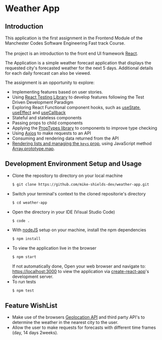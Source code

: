 # Weather App

## Introduction

This application is the first assignment in the Frontend Module of the Manchester Codes Software Engineering Fast track Course. <br><br>
The project is an introduction to the front end UI framework [React](https://reactjs.org/). 

The Application is a simple weather forecast application that displays the requested city's forecasted weather for the next 5 days. Additional details for each daily forecast can also be viewed.

The assignment is an opportunity to explore:

- Implementing features based on user stories.
- Using [React Testing Library](https://testing-library.com/docs/react-testing-library/intro/) to develop features following the Test Driven Development Paradigm
- Exploring React Functional component hooks, such as [useState](https://reactjs.org/docs/hooks-state.html), [useEffect](https://reactjs.org/docs/hooks-effect.html) and [useCallback](https://reactjs.org/docs/hooks-reference.html#usecallback)
- Stateful and stateless components
- Passing props to child components
- Applying the [PropTypes library](https://reactjs.org/docs/typechecking-with-proptypes.html) to components to improve type checking
- Using [Axios](https://axios-http.com/docs/intro) to make requests to an API
- Consuming and rendering data returned from the API
- [Rendering lists and managing the `keys` prop](https://reactjs.org/docs/lists-and-keys.html), using JavaScript method [Array.prototype.map](https://developer.mozilla.org/en-US/docs/Web/JavaScript/Reference/Global_Objects/Array/map).

## Development Environment Setup and Usage

- Clone the repository to directory on your local machine
    ```bash
    $ git clone https://github.com/mike-shields-dev/weather-app.git
    ```
- Switch your terminal's context to the cloned repositorie's directory
    ```bash
    $ cd weather-app
    ```
- Open the directory in your IDE (Visual Studio Code)
    ```bash
    $ code .
    ```
- With [nodeJS](https://nodejs.org/en/) setup on your machine, install the npm dependencies
    ```bash
    $ npm install
    ```
- To view the application live in the browser
    ```bash
    $ npm start
    ```
     If not automatically done, Open your web browser and navigate to: [https://localhost:3000](https://localhost:3000) to view the application via [create-react-app](https://reactjs.org/docs/create-a-new-react-app.html)'s development server.
- To run tests
    ```
    $ npm test
    ```

## Feature WishList

- Make use of the browsers [Geolocation API](https://developer.mozilla.org/en-US/docs/Web/API/Geolocation_API) and third party API's to determine the weather in the nearest city to the user.
- Allow the user to make requests for forecasts with different time frames (day, 14 days 2weeks).